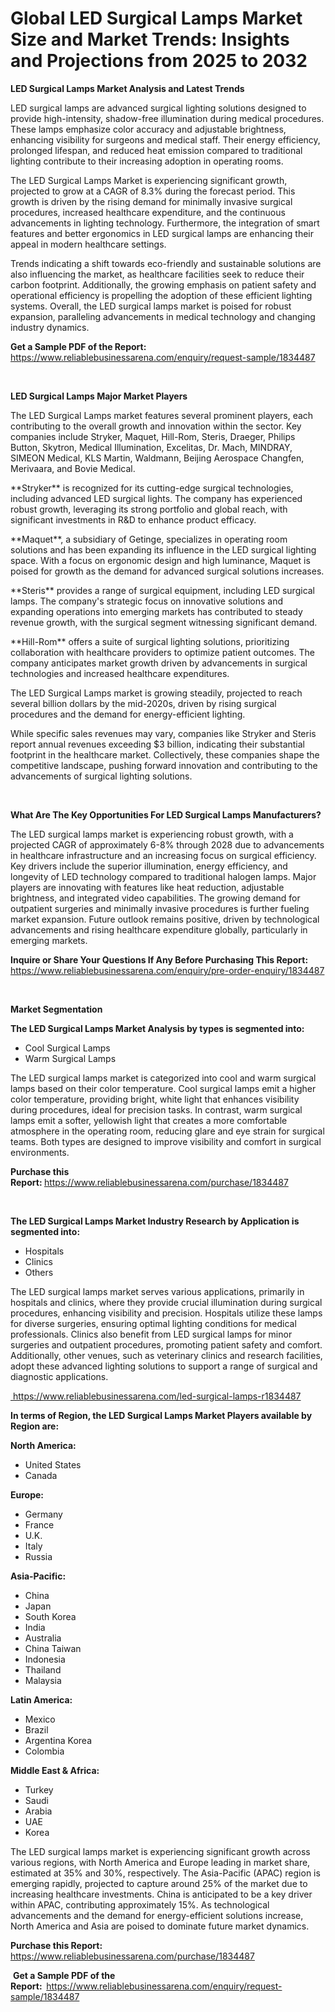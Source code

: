 <p><h1>Global LED Surgical Lamps Market Size and Market Trends: Insights and Projections from 2025 to 2032</h1></p><p><strong>LED Surgical Lamps Market Analysis and Latest Trends</strong></p>
<p><p>LED surgical lamps are advanced surgical lighting solutions designed to provide high-intensity, shadow-free illumination during medical procedures. These lamps emphasize color accuracy and adjustable brightness, enhancing visibility for surgeons and medical staff. Their energy efficiency, prolonged lifespan, and reduced heat emission compared to traditional lighting contribute to their increasing adoption in operating rooms.</p><p>The LED Surgical Lamps Market is experiencing significant growth, projected to grow at a CAGR of 8.3% during the forecast period. This growth is driven by the rising demand for minimally invasive surgical procedures, increased healthcare expenditure, and the continuous advancements in lighting technology. Furthermore, the integration of smart features and better ergonomics in LED surgical lamps are enhancing their appeal in modern healthcare settings. </p><p>Trends indicating a shift towards eco-friendly and sustainable solutions are also influencing the market, as healthcare facilities seek to reduce their carbon footprint. Additionally, the growing emphasis on patient safety and operational efficiency is propelling the adoption of these efficient lighting systems. Overall, the LED surgical lamps market is poised for robust expansion, paralleling advancements in medical technology and changing industry dynamics.</p></p>
<p><strong>Get a Sample PDF of the Report:&nbsp;</strong> <a href="https://www.reliablebusinessarena.com/enquiry/request-sample/1834487?utm_campaign=3506&utm_medium=2&utm_source=Github&utm_content=ia&utm_term=13042025&utm_id=led-surgical-lamps">https://www.reliablebusinessarena.com/enquiry/request-sample/1834487</a></p>
<p>&nbsp;</p>
<p><strong>LED Surgical Lamps Major Market Players</strong></p>
<p><p>The LED Surgical Lamps market features several prominent players, each contributing to the overall growth and innovation within the sector. Key companies include Stryker, Maquet, Hill-Rom, Steris, Draeger, Philips Button, Skytron, Medical Illumination, Excelitas, Dr. Mach, MINDRAY, SIMEON Medical, KLS Martin, Waldmann, Beijing Aerospace Changfen, Merivaara, and Bovie Medical.</p><p>**Stryker** is recognized for its cutting-edge surgical technologies, including advanced LED surgical lights. The company has experienced robust growth, leveraging its strong portfolio and global reach, with significant investments in R&D to enhance product efficacy.</p><p>**Maquet**, a subsidiary of Getinge, specializes in operating room solutions and has been expanding its influence in the LED surgical lighting space. With a focus on ergonomic design and high luminance, Maquet is poised for growth as the demand for advanced surgical solutions increases.</p><p>**Steris** provides a range of surgical equipment, including LED surgical lamps. The company's strategic focus on innovative solutions and expanding operations into emerging markets has contributed to steady revenue growth, with the surgical segment witnessing significant demand.</p><p>**Hill-Rom** offers a suite of surgical lighting solutions, prioritizing collaboration with healthcare providers to optimize patient outcomes. The company anticipates market growth driven by advancements in surgical technologies and increased healthcare expenditures.</p><p>The LED Surgical Lamps market is growing steadily, projected to reach several billion dollars by the mid-2020s, driven by rising surgical procedures and the demand for energy-efficient lighting.</p><p>While specific sales revenues may vary, companies like Stryker and Steris report annual revenues exceeding $3 billion, indicating their substantial footprint in the healthcare market. Collectively, these companies shape the competitive landscape, pushing forward innovation and contributing to the advancements of surgical lighting solutions.</p></p>
<p>&nbsp;</p>
<p><strong>What Are The Key Opportunities For LED Surgical Lamps Manufacturers?</strong></p>
<p><p>The LED surgical lamps market is experiencing robust growth, with a projected CAGR of approximately 6-8% through 2028 due to advancements in healthcare infrastructure and an increasing focus on surgical efficiency. Key drivers include the superior illumination, energy efficiency, and longevity of LED technology compared to traditional halogen lamps. Major players are innovating with features like heat reduction, adjustable brightness, and integrated video capabilities. The growing demand for outpatient surgeries and minimally invasive procedures is further fueling market expansion. Future outlook remains positive, driven by technological advancements and rising healthcare expenditure globally, particularly in emerging markets.</p></p>
<p><strong>Inquire or Share Your Questions If Any Before Purchasing This Report:</strong> <a href="https://www.reliablebusinessarena.com/enquiry/pre-order-enquiry/1834487?utm_campaign=3506&utm_medium=2&utm_source=Github&utm_content=ia&utm_term=13042025&utm_id=led-surgical-lamps">https://www.reliablebusinessarena.com/enquiry/pre-order-enquiry/1834487</a></p>
<p>&nbsp;</p>
<p><strong>Market Segmentation</strong></p>
<p><strong>The LED Surgical Lamps Market Analysis by types is segmented into:</strong></p>
<p><ul><li>Cool Surgical Lamps</li><li>Warm Surgical Lamps</li></ul></p>
<p><p>The LED surgical lamps market is categorized into cool and warm surgical lamps based on their color temperature. Cool surgical lamps emit a higher color temperature, providing bright, white light that enhances visibility during procedures, ideal for precision tasks. In contrast, warm surgical lamps emit a softer, yellowish light that creates a more comfortable atmosphere in the operating room, reducing glare and eye strain for surgical teams. Both types are designed to improve visibility and comfort in surgical environments.</p></p>
<p><strong>Purchase this Report:&nbsp;</strong><a href="https://www.reliablebusinessarena.com/purchase/1834487?utm_campaign=3506&utm_medium=2&utm_source=Github&utm_content=ia&utm_term=13042025&utm_id=led-surgical-lamps">https://www.reliablebusinessarena.com/purchase/1834487</a></p>
<p>&nbsp;</p>
<p><strong>The LED Surgical Lamps Market Industry Research by Application is segmented into:</strong></p>
<p><ul><li>Hospitals</li><li>Clinics</li><li>Others</li></ul></p>
<p><p>The LED surgical lamps market serves various applications, primarily in hospitals and clinics, where they provide crucial illumination during surgical procedures, enhancing visibility and precision. Hospitals utilize these lamps for diverse surgeries, ensuring optimal lighting conditions for medical professionals. Clinics also benefit from LED surgical lamps for minor surgeries and outpatient procedures, promoting patient safety and comfort. Additionally, other venues, such as veterinary clinics and research facilities, adopt these advanced lighting solutions to support a range of surgical and diagnostic applications.</p></p>
<p><a href="https://www.reliablebusinessarena.com/led-surgical-lamps-r1834487?utm_campaign=3506&utm_medium=2&utm_source=Github&utm_content=ia&utm_term=13042025&utm_id=led-surgical-lamps">&nbsp;https://www.reliablebusinessarena.com/led-surgical-lamps-r1834487</a></p>
<p><strong>In terms of Region, the LED Surgical Lamps Market Players available by Region are:</strong></p>
<p>
    <p> <strong> North America: </strong>
        <ul>
            <li>United States</li>
            <li>Canada</li>
        </ul>
        </p> 
    <p> <strong> Europe: </strong>
        <ul>
            <li>Germany</li>
            <li>France</li>
            <li>U.K.</li>
            <li>Italy</li>
            <li>Russia</li>
        </ul>
        </p> 
    <p> <strong> Asia-Pacific: </strong>
        <ul>
            <li>China</li>
            <li>Japan</li>
            <li>South Korea</li>
            <li>India</li>
            <li>Australia</li>
            <li>China Taiwan</li>
            <li>Indonesia</li>
            <li>Thailand</li>
            <li>Malaysia</li>
        </ul>
        </p> 
    <p> <strong> Latin America: </strong>
        <ul>
            <li>Mexico</li>
            <li>Brazil</li>
            <li>Argentina Korea</li>
            <li>Colombia</li>
        </ul>
        </p> 
    <p> <strong> Middle East & Africa: </strong>
        <ul>
            <li>Turkey</li>
            <li>Saudi</li>
            <li>Arabia</li>
            <li>UAE</li>
            <li>Korea</li>
        </ul>
    </p>
    </p>
<p><p>The LED surgical lamps market is experiencing significant growth across various regions, with North America and Europe leading in market share, estimated at 35% and 30%, respectively. The Asia-Pacific (APAC) region is emerging rapidly, projected to capture around 25% of the market due to increasing healthcare investments. China is anticipated to be a key driver within APAC, contributing approximately 15%. As technological advancements and the demand for energy-efficient solutions increase, North America and Asia are poised to dominate future market dynamics.</p></p>
<p><strong>Purchase this Report: </strong><a href="https://www.reliablebusinessarena.com/purchase/1834487?utm_campaign=3506&utm_medium=2&utm_source=Github&utm_content=ia&utm_term=13042025&utm_id=led-surgical-lamps">https://www.reliablebusinessarena.com/purchase/1834487</a></p>
<p>&nbsp;<strong>Get a Sample PDF of the Report:&nbsp;&nbsp;</strong><a href="https://www.reliablebusinessarena.com/enquiry/request-sample/1834487?utm_campaign=3506&utm_medium=2&utm_source=Github&utm_content=ia&utm_term=13042025&utm_id=led-surgical-lamps">https://www.reliablebusinessarena.com/enquiry/request-sample/1834487</a></p>
<p><strong></strong></p>
<p><p></p><p></p><p></p></p>